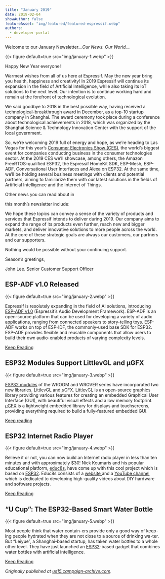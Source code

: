 ```yaml
---
title: "January 2019"
date: 2019-02-04
showAuthor: false
featureAsset: "img/featured/featured-espressif.webp"
authors:
  - developer-portal
---
```

Welcome to our January Newsletter__*Our News. Our World*__ 

{{< figure
    default=true
    src="img/january-1.webp"
    >}}

Happy New Year everyone!

Warmest wishes from all of us here at Espressif. May the new year bring you health, happiness and creativity! In 2019 Espressif will continue its expansion in the field of Artificial Intelligence, while also taking its IoT solutions to the next level. Our intention is to continue working hard and remain at the forefront of technological evolution.

We said goodbye to 2018 in the best possible way, having received a technological-breakthrough award in December, as a top-10 startup company in Shanghai. The award ceremony took place during a conference about technological achievements in 2018, which was organized by the Shanghai Science & Technology Innovation Center with the support of the local government.

So, we’re welcoming 2019 full of energy and hope, as we’re heading to Las Vegas for this year’s [Consumer Electronics Show (CES)](https://www.ces.tech/), the world’s biggest event for companies conducting business in the consumer technologies sector. At the 2019 CES we’ll showcase, among others, the Amazon FreeRTOS-qualified ESP32, the Espressif HomeKit SDK, ESP-Mesh, ESP-ADF, Conversational User Interfaces and Alexa on ESP32. At the same time, we’ll be holding several business meetings with clients and potential partners, aiming to familiarize them with our latest solutions in the fields of Artificial Intelligence and the Internet of Things.

Other news you can read about in

this month’s newsletter include:

We hope these topics can convey a sense of the variety of products and services that Espressif intends to deliver during 2019. Our company aims to expand the range of its products even further, reach new and bigger markets, and deliver innovative solutions to more people across the world. At the core of these strategic goals are always our customers, our partners and our supporters.

Nothing would be possible without your continuing support.

Season’s greetings,

John Lee. Senior Customer Support Officer

## ESP-ADF v1.0 Released

{{< figure
    default=true
    src="img/january-2.webp"
    >}}

Espressif is resolutely expanding in the field of AI solutions, introducing [ESP-ADF v1.0](https://github.com/espressif/esp-adf) (Espressif’s Audio Development Framework). ESP-ADF is an open-source platform that can be used for developing a variety of audio applications, ranging from connected speakers to story-telling toys. ESP-ADF works on top of ESP-IDF, the commonly-used base SDK for ESP32. ESP-ADF provides flexible and reusable components that allow users to build their own audio-enabled products of varying complexity levels.

[Keep Reading](https://www.espressif.com/en/news/ESP_ADF_v1.0_Released)

## ESP32 Modules Support LittlevGL and μGFX

{{< figure
    default=true
    src="img/january-3.webp"
    >}}

[ESP32 modules](https://www.espressif.com/en/products/hardware/modules) of the WROOM and WROVER series have incorporated two new libraries, LittlevGL and *μ*GFX. [LittlevGL](https://littlevgl.com/) is an open-source graphics library providing various features for creating an embedded Graphical User Interface (GUI), with beautiful visual effects and a low memory footprint. [*μ*GFX](https://ugfx.io/index) is a lightweight embedded library for displays and touchscreens, providing everything required to build a fully-featured embedded GUI.

[Keep reading](https://www.espressif.com/en/news/ESP32_Modules_Now_Support_LittlevGL_and_μGFX)

## ESP32 Internet Radio Player

{{< figure
    default=true
    src="img/january-4.webp"
    >}}

Believe it or not, you can now build an Internet radio player in less than ten minutes and with approximately $30! Nick Koumaris and his popular educational platform, [educ8s](https://educ8s.tv/), have come up with this cool project which is based on [ESP32](https://www.espressif.com/en/products/hardware/esp32/overview). Educ8s consists of a [website ](https://educ8s.tv/about/)and a [YouTube channel](https://www.youtube.com/channel/UCxqx59koIGfGRRGeEm5qzjQ) which is dedicated to developing high-quality videos about DIY hardware and software projects.

[Keep Reading](https://www.espressif.com/en/news/ESP32_Internet_Radio_Player)

## “U Cup”: The ESP32-Based Smart Water Bottle

{{< figure
    default=true
    src="img/january-5.webp"
    >}}

Most people think that water contain-ers provide only a good way of keep-ing people hydrated when they are not close to a source of drinking wa-ter. But “Leiyue”, a Shanghai-based startup, has taken water bottles to a whole other level. They have just launched an [ESP32](https://www.espressif.com/en/products/hardware/esp32/overview)-based gadget that combines water bottles with artificial intelligence.

[Keep Reading](https://www.espressif.com/en/news/U_Cup_The_ESP32_based_Smart_Water_Bottle)

*Originally published at *[*us15.campaign-archive.com*](https://us15.campaign-archive.com/?u=40830afd8eb6f70ab5e47b7a4&id=5097d79b07)*.*
